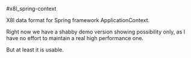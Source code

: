 #x8l_spring-context

X8l data format for Spring framework ApplicationContext.

Right now we have a shabby demo version showing possibility only,
as I have no effort to maintain a real high performance one.

But at least it is usable.
